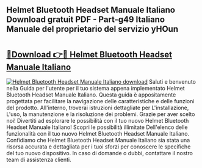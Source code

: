 ## Helmet Bluetooth Headset Manuale Italiano Download gratuit PDF - Part-g49 Italiano Manuale del proprietario del servizio yHOun

# <h2><a href="http://dfexni.blite.top/?on=Helmet+Bluetooth+Headset+Manuale+Italiano">🔗Download 👉🔴 Helmet Bluetooth Headset Manuale Italiano</a></h2>

[![Helmet Bluetooth Headset Manuale Italiano download](https://i.imgur.com/lujVjoI.png)](http://dfexni.blite.top/?on=Helmet+Bluetooth+Headset+Manuale+Italiano)
Saluti e benvenuto nella Guida per l'utente per il tuo sistema appena implementato Helmet Bluetooth Headset Manuale Italiano. Questa guida è appositamente progettata per facilitare la navigazione delle caratteristiche e delle funzioni del prodotto. All'interno, troverai istruzioni dettagliate per L'installazione, L'uso, la manutenzione e la risoluzione dei problemi. Grazie per aver scelto noi! Divertiti ad esplorare le possibilità con il tuo nuovo Helmet Bluetooth Headset Manuale Italiano! Scopri le possibilità illimitate Dell'elenco delle funzionalità con il tuo nuovo Helmet Bluetooth Headset Manuale Italiano. Confidiamo che Helmet Bluetooth Headset Manuale Italiano sia stata una risorsa accurata e dettagliata per i tuoi sforzi per conoscere le specifiche del tuo nuovo dispositivo. In caso di domande o dubbi, contattare il nostro team di assistenza clienti.
